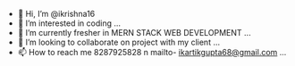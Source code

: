 - 👋 Hi, I’m @ikrishna16
- 👀 I’m interested in coding ...
- 🌱 I’m currently fresher in MERN STACK WEB DEVELOPMENT ...
- 💞️ I’m looking to collaborate on project with my client ...
- 📫 How to reach me 8287925828 n mailto- ikartikgupta68@gmail.com ...

<!---
ikrishna16/ikrishna16 is a ✨ special ✨ repository because its `README.md` (this file) appears on your GitHub profile.
You can click the Preview link to take a look at your changes.
--->
